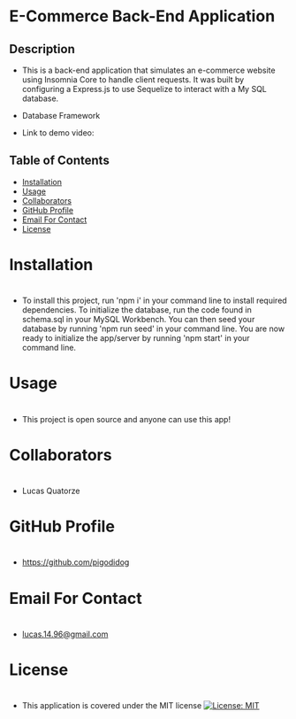 # E-Commerce Back-End Application
    
## Description
    
- This is a back-end application that simulates an e-commerce website using Insomnia Core to handle client requests. It was built by configuring a Express.js to use Sequelize to interact with a My SQL database.

- Database Framework


- Link to demo video:


## Table of Contents
- <a href="#inst">Installation<a>
- <a href="#use">Usage<a>
- <a href="#collab">Collaborators<a>
- <a href="#git">GitHub Profile<a>
- <a href="#email">Email For Contact<a>
- <a href="#lic">License<a>
    
## <h1 id="inst">Installation<h1>
    
- To install this project, run 'npm i' in your command line to install required dependencies. To initialize the database, run the code found in schema.sql in your MySQL Workbench. You can then seed your database by running 'npm run seed' in your command line. You are now ready to initialize the app/server by running 'npm start' in your command line.

## <h1 id="use">Usage<h1>
    
- This project is open source and anyone can use this app!

## <h1 id="collab">Collaborators<h1>

- Lucas Quatorze

## <h1 id="git">GitHub Profile<h1>

- https://github.com/pigodidog

## <h1 id="email">Email For Contact<h1>

- lucas.14.96@gmail.com

## <h1 id="lic">License<h1>

- This application is covered under the MIT license
[![License: MIT](https://img.shields.io/badge/License-MIT-yellow.svg)](https://opensource.org/licenses/MIT)
    